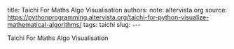 title: Taichi For Maths Algo Visualisation
authors: 
note: altervista.org
source: https://pythonprogramming.altervista.org/taichi-for-python-visualize-mathematical-algorithms/
tags: taichi
slug: ---

Taichi For Maths Algo Visualisation